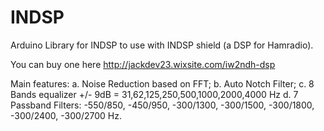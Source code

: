 # INDSP
Arduino Library for INDSP
to use with INDSP shield (a DSP for Hamradio).

You can buy one here http://jackdev23.wixsite.com/iw2ndh-dsp

Main features:
a. Noise Reduction based on FFT;
b. Auto Notch Filter;
c. 8 Bands equalizer +/- 9dB = 31,62,125,250,500,1000,2000,4000 Hz
d. 7 Passband Filters:
    -550/850, 
    -450/950,
    -300/1300,
    -300/1500,
    -300/1800,
    -300/2400,
    -300/2700 Hz.
    

